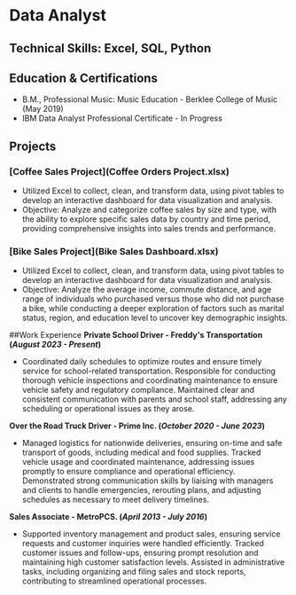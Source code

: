 # Data Analyst

## Technical Skills: Excel, SQL, Python

## Education & Certifications
- B.M., Professional Music: Music Education - Berklee College of Music (May 2019)								       		
- IBM Data Analyst Professional Certificate - In Progress			        		

## Projects
### [Coffee Sales Project](Coffee Orders Project.xlsx)

- Utilized Excel to collect, clean, and transform data, using pivot tables to develop an interactive dashboard for data visualization and analysis.
- Objective: Analyze and categorize coffee sales by size and type, with the ability to explore specific sales data by country and time period, providing comprehensive insights into sales trends and performance.
  
### [Bike Sales Project](Bike Sales Dashboard.xlsx)
- Utilized Excel to collect, clean, and transform data, using pivot tables to develop an interactive dashboard for data visualization and analysis.
- Objective: Analyze the average income, commute distance, and age range of individuals who purchased versus those who did not purchase a bike, while conducting a deeper exploration of factors such as marital status, region, and education level to uncover key demographic insights.

##Work Experience
**Private School Driver - Freddy's Transportation (_August 2023 - Present_)**
- Coordinated daily schedules to optimize routes and ensure timely service for school-related transportation. Responsible for conducting thorough vehicle inspections and coordinating maintenance to ensure vehicle safety and regulatory compliance. Maintained clear and consistent communication with parents and school staff, addressing any scheduling or operational issues as they arose.

**Over the Road Truck Driver - Prime Inc. (_October 2020 - June 2023_)**
- Managed logistics for nationwide deliveries, ensuring on-time and safe transport of goods, including medical and food supplies. Tracked vehicle usage and coordinated maintenance, addressing issues promptly to ensure compliance and operational efficiency. Demonstrated strong communication skills by liaising with managers and clients to handle emergencies, rerouting plans, and adjusting schedules as necessary to meet delivery timelines.

**Sales Associate - MetroPCS. (_April 2013 - July 2016_)**
- Supported inventory management and product sales, ensuring service requests and customer inquiries were handled efficiently. Tracked customer issues and follow-ups, ensuring prompt resolution and maintaining high customer satisfaction levels. Assisted in administrative tasks, including organizing and filing sales and stock reports, contributing to streamlined operational processes.
